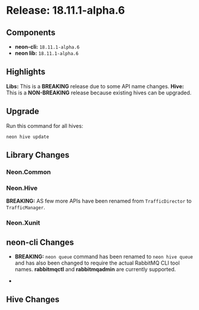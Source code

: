 # Release: 18.11.1-alpha.6

## Components

* **neon-cli:** `18.11.1-alpha.6`
* **neon lib:** `18.11.1-alpha.6`

## Highlights

**Libs:** This is a **BREAKING** release due to some API name changes.
**Hive:** This is a **NON-BREAKING** release because existing hives can be upgraded.

## Upgrade

Run this command for all hives:

```
neon hive update
```

## Library Changes

### Neon.Common

### Neon.Hive

**BREAKING:** AS few more APIs have been renamed from `TrafficDirector` to `TrafficManager`.

### Neon.Xunit

## neon-cli Changes

* **BREAKING:** `neon queue` command has been renamed to `neon hive queue` and has also been changed to require the actual RabbitMQ CLI tool names.  **rabbitmqctl** and **rabbitmqadmin** are currently supported.

* 

## Hive Changes

